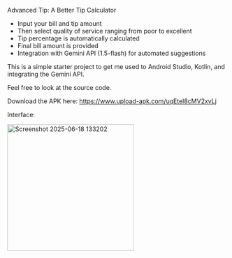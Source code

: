 Advanced Tip: A Better Tip Calculator
- Input your bill and tip amount
- Then select quality of service ranging from poor to excellent
- Tip percentage is automatically calculated
- Final bill amount is provided
- Integration with Gemini API (1.5-flash) for automated suggestions

This is a simple starter project to get me used to Android Studio, Kotlin, and integrating the Gemini API.

Feel free to look at the source code.

Download the APK here: https://www.upload-apk.com/uqEtel8cMV2xvLj

Interface:

<img width="290" alt="Screenshot 2025-06-18 133202" src="https://github.com/user-attachments/assets/95dcc3bf-e3d0-4047-b46d-7c654baf75cf" />
